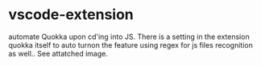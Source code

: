 # vscode-extension
automate Quokka upon cd'ing into JS. There is a setting in the extension quokka itself to auto turnon the feature using regex for js files recognition as well.. See attatched image.
